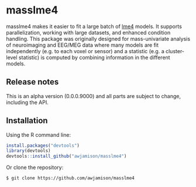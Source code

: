 # masslme4

masslme4 makes it easier to fit a large batch of [lme4](https://github.com/lme4/lme4) models. It supports parallelization, working with large datasets, and enhanced condition handling. This package was originally designed for mass-univariate analysis of neuroimaging and EEG/MEG data where many models are fit independently (e.g. to each voxel or sensor) and a statistic (e.g. a cluster-level statistic) is computed by combining information in the different models. 

## Release notes

This is an alpha version (0.0.0.9000) and all parts are subject to change, including the API.

## Installation

Using the R command line:

```R
install.packages("devtools")
library(devtools)
devtools::install_github("awjamison/masslme4")
```

Or clone the repository:

```
$ git clone https://github.com/awjamison/masslme4
``` 
